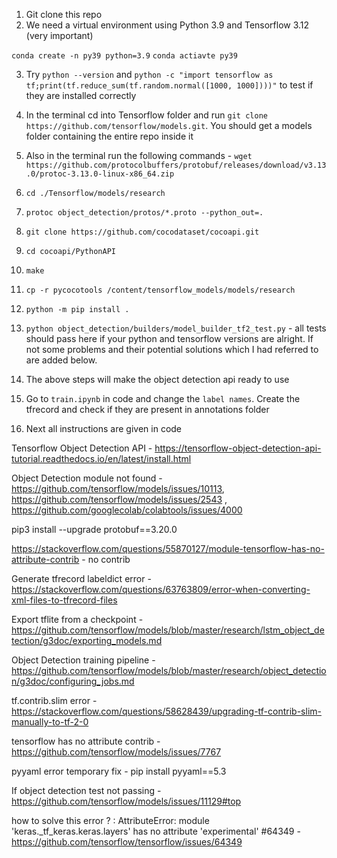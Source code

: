 1. Git clone this repo
2. We need a virtual environment using Python 3.9 and Tensorflow 3.12  (very important)

```conda create -n py39 python=3.9```
```conda actiavte py39```

3. Try `python --version` and 
`python -c "import tensorflow as tf;print(tf.reduce_sum(tf.random.normal([1000, 1000])))"` to test if they are installed correctly 

4.  In the terminal cd into Tensorflow folder and run `git clone https://github.com/tensorflow/models.git`. You should get a models folder containing the entire repo inside it

5. Also in the terminal run the following commands -  `wget https://github.com/protocolbuffers/protobuf/releases/download/v3.13.0/protoc-3.13.0-linux-x86_64.zip`

6. `cd ./Tensorflow/models/research`

7. `protoc object_detection/protos/*.proto --python_out=.`

8. `git clone https://github.com/cocodataset/cocoapi.git`

9. `cd cocoapi/PythonAPI`

10. `make`

11. `cp -r pycocotools /content/tensorflow_models/models/research`

12. `python -m pip install .`

13. `python object_detection/builders/model_builder_tf2_test.py` - all tests should pass here if your python and tensorflow versions are alright. If not some problems and their potential solutions which I had referred to are added below.

14. The above steps will make the object detection api ready to use

15. Go to `train.ipynb` in code and change the `label names`. Create the tfrecord and check if they are present in annotations folder

16. Next all instructions are given in code

Tensorflow Object Detection API - https://tensorflow-object-detection-api-tutorial.readthedocs.io/en/latest/install.html







Object Detection module not found - https://github.com/tensorflow/models/issues/10113, https://github.com/tensorflow/models/issues/2543 , https://github.com/googlecolab/colabtools/issues/4000


pip3 install --upgrade protobuf==3.20.0

https://stackoverflow.com/questions/55870127/module-tensorflow-has-no-attribute-contrib - no contrib

Generate tfrecord labeldict error - https://stackoverflow.com/questions/63763809/error-when-converting-xml-files-to-tfrecord-files

Export tflite from a checkpoint - https://github.com/tensorflow/models/blob/master/research/lstm_object_detection/g3doc/exporting_models.md

Object Detection training pipeline - https://github.com/tensorflow/models/blob/master/research/object_detection/g3doc/configuring_jobs.md

tf.contrib.slim error - https://stackoverflow.com/questions/58628439/upgrading-tf-contrib-slim-manually-to-tf-2-0

tensorflow has no attribute contrib - https://github.com/tensorflow/models/issues/7767

pyyaml error temporary fix - pip install pyyaml==5.3

If object detection test not passing - https://github.com/tensorflow/models/issues/11129#top

how to solve this error ? : AttributeError: module 'keras._tf_keras.keras.layers' has no attribute 'experimental' #64349 - https://github.com/tensorflow/tensorflow/issues/64349